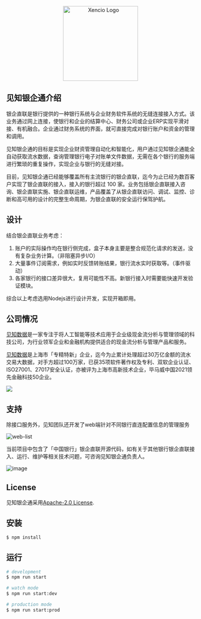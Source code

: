 <p align="center">
  <a href="https://xencio.com/" target="_blank"><img src="https://www.xencio.com/cn/wp-content/uploads/2020/10/Xencio-Logo-200.png" width="200" alt="Xencio Logo" /></a>
</p>

## 见知银企通介绍

<p>银企直联是银行提供的一种银行系统与企业财务软件系统的无缝连接接入方式。该业务通过网上连接，使银行和企业的结算中心、财务公司或企业ERP实现平滑对接、有机融合。企业通过财务系统的界面，就可直接完成对银行账户和资金的管理和调用。</p>

<p>见知银企通的目标是实现企业财资管理自动化和智能化，用户通过见知银企通能全自动获取流水数据，查询管理银行电子对账单文件数据，无需在各个银行的服务端进行繁琐的重复操作，实现企业与银行的无缝对接。</p>

<p>目前，见知银企通已经能够覆盖所有主流银行的银企直联，迄今为止已经为数百客户实现了银企直联的接入，接入的银行超过 100 家。业务包括银企直联接入咨询、银企直联实施、银企直联运维，产品覆盖了从银企直联访问、调试、监控、诊断和高可用的设计的完整生命周期，为银企直联的安全运行保驾护航。</p>

## 设计

结合银企直联业务考虑：
1. 账户的实际操作均在银行侧完成，盒子本身主要是整合规范化请求的发送，没有复杂业务计算。（非阻塞异步I/O）
2. 大量事件订阅需求，例如实时反馈转账结果，银行流水实时获取等。（事件驱动）
3. 各家银行的接口差异很大，复用可能性不高。新银行接入时需要能快速开发验证模块。

综合以上考虑选用Nodejs进行设计开发，实现开箱即用。

## 公司情况

<p><a href="https://xencio.com/" target="_blank">见知数据</a>是一家专注于将人工智能等技术应用于企业级现金流分析与管理领域的科技公司，为行业领军企业和金融机构提供适合的现金流分析与管理产品和服务。</p>

<p><a href="https://xencio.com/" target="_blank">见知数据</a>是上海市「专精特新」企业，迄今为止累计处理超过30万亿金额的流水交易大数据，对手方超过100万家，已获35项软件著作权及专利、双软企业认证、ISO27001、27017安全认证，亦被评为上海市高新技术企业，毕马威中国2021领先金融科技50企业。</p>

<img src="https://www.xencio.com/cn/wp-content/uploads/2021/07/xencio-public-wechat-qr.jpg">

## 支持

除接口服务外，见知团队还开发了web端针对不同银行直连配置信息的管理服务

<img src="https://www.xencio.com/cn/wp-content/uploads/2022/06/banks.png" alt="web-list" />

当前项目中包含了「中国银行」银企直联开源代码，如有关于其他银行银企直联接入、运行、维护等相关技术问题，可咨询见知银企通负责人。

![image](https://github.com/user-attachments/assets/8b7e6aad-4c9e-44b3-a3bb-1a869d7f81dc)

## License

见知银企通采用[Apache-2.0 License](LICENSE).

## 安装

```bash
$ npm install
```

## 运行

```bash
# development
$ npm run start

# watch mode
$ npm run start:dev

# production mode
$ npm run start:prod
```
